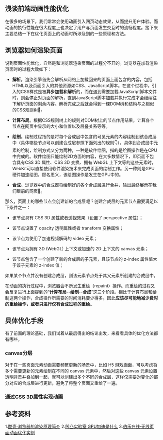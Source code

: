 ## 浅谈前端动画性能优化

在很多的场景下，我们常常会使用动画引入网页动态效果，从而提升用户体验。而动画的执行性能在很大程度上也决定了用户与页面发生交互时的流畅程度。接下来主要总结一下在优化页面上的动画时所涉及到的一些原理和方法。

## 浏览器如何渲染页面

说到页面性能优化，自然是和浏览器渲染页面的过程分不开的。浏览器在加载渲染页面时的过程大致如下：

- **解析**。渲染引擎首先会解析从网络上加载回来的页面上面包含的内容，包括HTML以及页面引入的其他资源如CSS、JavaScript脚本。在这个过程中，引入的CSS样式是被**异步加载和解析**的，而在遇到需要加载JavaScript脚本文件时，则会停止对页面的解析，直到JavaScript脚本加载并执行完成才会继续往下解析页面的剩余内容。解析完成之后就会得到一棵DOM树和结构与之相似的CSS规则树🌲。

- **计算布局**。根据CSS规则树上的规则对DOM树上的节点作用结果，计算各个节点在网页中显示的大小和位置以及层叠关系等等。

- **绘制**。绘制过程指的是将每个合成层中包含的可见元素的内容绘制到该合成层中（具体哪些节点可以创建合成层参照下面列出的规则👇）。具体到合成层中元素的绘制，绘制方式又分为两种，一种是软件绘图，指的是绘图操作是在CPU中完成的。软件绘图只能绘制2D方面的内容，在大多数情况下，即页面不包含具有CSS 3D 属性、CSS 3D 变换、拥有 WebGL 上下文等的这些元素时，WebKit可以直接使用软件渲染技术来完成页面的绘制工作。另一种则是GPU硬件加速绘图，顾名思义，该绘图操作是发生在GPU中的。

- **合成**。浏览器中的合成器将绘制好的各个合成层进行合并，输出最终展示在我们眼前的网页👀。

那么，页面上的哪些节点会创建新的合成层呢？创建合成层的元素节点需要满足以下条件之一：

- 该节点具有 CSS 3D 属性或者透视效果（设置了 perspective 属性）；

- 该节点设置了 opacity 透明属性或者 transform 变换属性；

- 该节点为使用了加速视频解码的 video 元素；

- 该节点为拥有 3D (WebGL) 上下文或加速的 2D 上下文的 canvas 元素；

- 该节点包含了一个创建了新的合成层的子元素，且该节点的 z-index 属性值大于该子元素的 z-index 值；

如果某个节点并没有创建合成层，则该元素节点处于其父元素所创建的合成层中。

在动画的执行过程中，浏览器会不断发生重绘（repaint）操作。而重绘的过程又会反复进行上面提到的“**计算布局**--**绘制**--**合成**”这三个阶段。相比于计算布局和绘制这两个操作，合成操作所需要的时间消耗要少得多。因此**应该尽可能地减少费时的重绘操作，或者只进行仅有合成过程的重绘**。

## 具体优化手段

有了前面的理论基础，我们试着从最后得出的结论出发，来看看具体的优化方法都有哪些。

### canvas分层

对于在一些页面元素动画需要频繁更新的场景中，比如 H5 游戏画面，可以考虑将多个需要更新的元素绘制在不同的 canvas 元素中，然后对这些 canvas 元素设置透明背景并叠加到一起，就可以创建出多个不同的合成层，这样仅需要对变化的部分对应的合成层进行更新，避免了将整个页面又重绘了一遍。

### 通过CSS 3D属性实现动画

## 参考资料

1.[酷壳·浏览器的渲染原理简介](https://coolshell.cn/articles/9666.html)
2.[凹凸实验室·GPU加速是什么](https://aotu.io/notes/2017/04/11/GPU/)
3.[伯乐在线·无线页面动画优化实例](http://web.jobbole.com/85897/)
